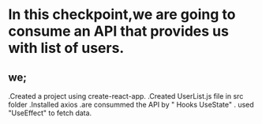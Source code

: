 # In this checkpoint,we are going to consume an API that provides us with list of users.
## we; 
 .Created a project using create-react-app.
 .Created UserList.js file in src folder
 .Installed axios
 .are consummed the API by " Hooks UseState"
 . used "UseEffect" to fetch data.
